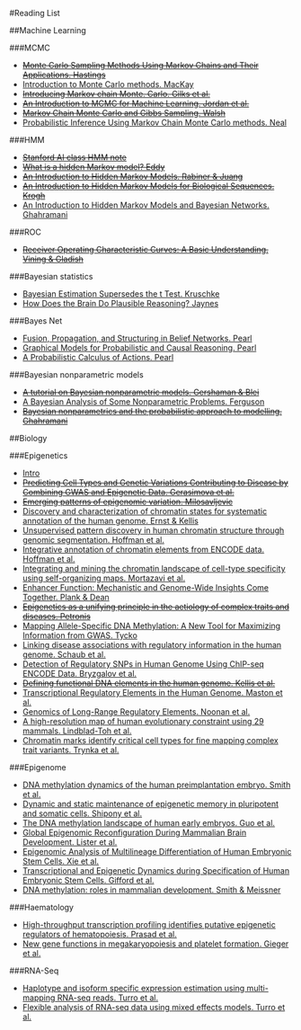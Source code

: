 #Reading List

##Machine Learning

###MCMC

* ~~[Monte Carlo Sampling Methods Using Markov Chains and Their Applications. Hastings](https://www.google.co.uk/url?sa=t&rct=j&q=&esrc=s&source=web&cd=1&cad=rja&uact=8&ved=0CCcQFjAA&url=http%3A%2F%2Fwww.isds.duke.edu%2F~scs%2FCourses%2FStat376%2FPapers%2FBasic%2FHastings1970.pdf&ei=LnLOU5jgCY3b7AavhIDoCQ&usg=AFQjCNFBeQes9RWbbs9ytjRDWlvcFSMCiA&sig2=3P0W_W0-2stLkb5FJLanrg&bvm=bv.71198958,d.ZGU)~~
* [Introduction to Monte Carlo methods. MacKay](http://www.inference.phy.cam.ac.uk/mackay/erice.pdf)
* ~~[Introducing Markov chain Monte. Carlo. Gilks et al.](http://blogs.utas.edu.au/my-imas/files/2013/09/MCMC1.pdf)~~
* ~~[An Introduction to MCMC for Machine Learning. Jordan et al.](http://cis.temple.edu/~latecki/Courses/RobotFall07/PapersFall07/andrieu03introduction.pdf)~~
* ~~[Markov Chain Monte Carlo and Gibbs Sampling. Walsh](http://web.mit.edu/~wingated/www/introductions/mcmc-gibbs-intro.pdf)~~
* [Probabilistic Inference Using Markov Chain Monte Carlo methods. Neal](http://www.cs.toronto.edu/~radford/ftp/review.pdf)

###HMM
* ~~[Stanford AI class HMM note](https://www.dropbox.com/s/t1xpy392r8ex85s/stanford-ai-class_hmm.png)~~
* ~~[What is a hidden Markov model? Eddy](http://www.nature.com/nbt/journal/v22/n10/pdf/nbt1004-1315.pdf)~~
* ~~[An Introduction to Hidden Markov Models. Rabiner & Juang](http://www.cs.umb.edu/~rvetro/vetroBioComp/HMM/Rabiner1986%20An%20Introduction%20to%20Hidden%20Markov%20Models.pdf)~~
* ~~[An Introduction to Hidden Markov Models for Biological Sequences. Krogh](http://people.binf.ku.dk/krogh/publications/ps/Krogh98a.pdf)~~
* [An Introduction to Hidden Markov Models and Bayesian Networks. Ghahramani](http://mlg.eng.cam.ac.uk/zoubin/papers/ijprai.pdf)

###ROC
* ~~[Receiver Operating Characteristic Curves: A Basic Understanding. Vining & Gladish](http://pubs.rsna.org/doi/pdf/10.1148/radiographics.12.6.1439017)~~

###Bayesian statistics
* [Bayesian Estimation Supersedes the t Test. Kruschke](http://www.indiana.edu/~kruschke/BEST/)
* [How Does the Brain Do Plausible Reasoning? Jaynes](http://exordio.qfb.umich.mx/archivos%20pdf%20de%20trabajo%20umsnh/aphilosofia/bayesian%20importantes/brain.pdf)

###Bayes Net
* [Fusion, Propagation, and Structuring in Belief Networks. Pearl](http://cecs.wright.edu/~swang/cs409/Pearl.pdf)
* [Graphical Models for Probabilistic and Causal Reasoning. Pearl](http://ftp.cs.ucla.edu/pub/stat_ser/r236-2nd-edition-2011.pdf)
* [A Probabilistic Calculus of Actions. Pearl](http://arxiv.org/pdf/1302.6835v1.pdf)

###Bayesian nonparametric models
* ~~[A tutorial on Bayesian nonparametric models. Gershaman & Blei](http://www.cs.princeton.edu/~blei/papers/GershmanBlei2012.pdf)~~
* [A Bayesian Analysis of Some Nonparametric Problems. Ferguson](http://www.cis.upenn.edu/~taskar/courses/cis700-sp08/papers/ferguson.pdf)
* ~~[Bayesian nonparametrics and the probabilistic approach to modelling. Ghahramani](http://mlg.eng.cam.ac.uk/pub/pdf/Gha12.pdf)~~

##Biology

###Epigenetics

* [Intro](http://epigenie.com/epigenetics/)
* ~~[Predicting Cell Types and Genetic Variations Contributing to Disease by Combining GWAS and Epigenetic Data. Gerasimova et al.](http://www.plosone.org/article/info%3Adoi%2F10.1371%2Fjournal.pone.0054359)~~
* ~~[Emerging patterns of epigenomic variation. Milosavljevic](http://www.cell.com/trends/genetics/abstract/S0168-9525\(11\)00042-4)~~
* [Discovery and characterization of chromatin states for systematic annotation of the human genome. Ernst & Kellis](http://www.nature.com/nbt/journal/v28/n8/abs/nbt.1662.html)
* [Unsupervised pattern discovery in human chromatin structure through genomic segmentation. Hoffman et al.](http://www.nature.com/nmeth/journal/v9/n5/full/nmeth.1937.html)
* [Integrative annotation of chromatin elements from ENCODE data. Hoffman et al.](http://nar.oxfordjournals.org/content/early/2012/12/05/nar.gks1284.full)
* [Integrating and mining the chromatin landscape of cell-type specificity using self-organizing maps. Mortazavi et al.](http://genome.cshlp.org/content/23/12/2136.full)
* [Enhancer Function: Mechanistic and Genome-Wide Insights Come Together. Plank & Dean](http://www.cell.com/molecular-cell/pdf/S1097-2765\(14\)00523-1.pdf)
* ~~[Epigenetics as a unifying principle in the aetiology of complex traits and diseases.  Petronis](http://www.nature.com/nature/journal/v465/n7299/full/nature09230.html)~~
* [Mapping Allele-Specific DNA Methylation: A New Tool for Maximizing Information from GWAS. Tycko](http://www.sciencedirect.com/science/article/pii/S000292971000025X#)
* [Linking disease associations with regulatory information in the human genome. Schaub et al.](http://genome.cshlp.org/content/22/9/1748.long)
* [Detection of Regulatory SNPs in Human Genome Using ChIP-seq ENCODE Data. Bryzgalov et al.](http://www.plosone.org/article/info%3Adoi%2F10.1371%2Fjournal.pone.0078833)
* ~~[Defining functional DNA elements in the human genome. Kellis et al.](http://www.pnas.org/content/111/17/6131)~~
* [Transcriptional Regulatory Elements in the Human Genome. Maston et al.](http://www.annualreviews.org/doi/abs/10.1146/annurev.genom.7.080505.115623)
* [Genomics of Long-Range Regulatory Elements. Noonan et al.](http://www.annualreviews.org/doi/abs/10.1146/annurev-genom-082509-141651)
* [A high-resolution map of human evolutionary constraint using 29 mammals. Lindblad-Toh et al.](http://www.nature.com/nature/journal/v478/n7370/full/nature10530.html)
* [Chromatin marks identify critical cell types for fine mapping complex trait variants. Trynka et al.](http://www.nature.com/ng/journal/v45/n2/full/ng.2504.html)

###Epigenome

* [DNA methylation dynamics of the human preimplantation embryo. Smith et al.](http://www.nature.com/nature/journal/vaop/ncurrent/full/nature13581.html)
* [Dynamic and static maintenance of epigenetic memory in pluripotent and somatic cells. Shipony et al.](http://www.nature.com/nature/journal/vaop/ncurrent/full/nature13458.html)
* [The DNA methylation landscape of human early embryos. Guo et al.](http://www.nature.com/nature/journal/vaop/ncurrent/full/nature13544.html)
* [Global Epigenomic Reconfiguration During Mammalian Brain Development. Lister et al.](http://www.sciencemag.org/content/341/6146/1237905)
* [Epigenomic Analysis of Multilineage Differentiation of Human Embryonic Stem Cells. Xie et al.](http://www.cell.com/abstract/S0092-8674\(13\)00464-9)
* [Transcriptional and Epigenetic Dynamics during Specification of Human Embryonic Stem Cells. Gifford et al.](http://www.cell.com/abstract/S0092-8674\(13\)00513-8)
* [DNA methylation: roles in mammalian development. Smith & Meissner](http://www.nature.com/nrg/journal/v14/n3/full/nrg3354.html)

###Haematology

* [High-throughput transcription profiling identifies putative epigenetic regulators of hematopoiesis. Prasad et al.](http://www.bloodjournal.org/content/123/17/e46.long)
* [New gene functions in megakaryopoiesis and platelet formation. Gieger et al.](http://www.nature.com/nature/journal/v480/n7376/full/nature10659.html)

###RNA-Seq

* [Haplotype and isoform specific expression estimation using multi-mapping RNA-seq reads. Turro et al.](http://genomebiology.com/2011/12/2/R13)
* [Flexible analysis of RNA-seq data using mixed effects models. Turro et al.](http://bioinformatics.oxfordjournals.org/content/30/2/180)


